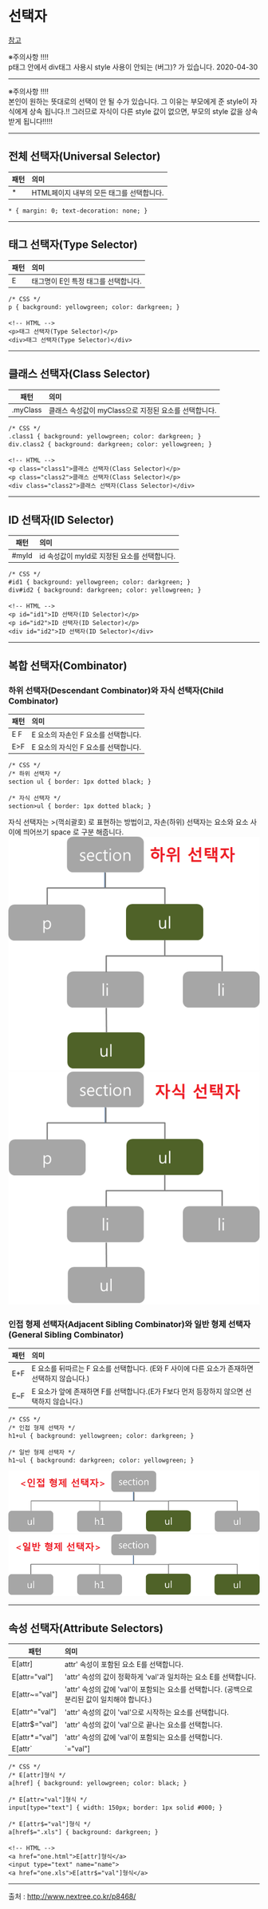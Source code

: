 # 선택자

[참고](https://blog.naver.com/tjddjs90/221888798970)

※주의사항 !!!!  
p태그 안에서 div태그 사용시 style 사용이 안되는 (버그)? 가 있습니다.
2020-04-30

---

※주의사항 !!!!  
본인이 원하는 뜻대로의 선택이 안 될 수가 있습니다.
그 이유는 부모에게 준 style이 자식에게 상속 됩니다.!!
그러므로 자식이 다른 style 값이 없으면, 부모의 style 값을 상속 받게 됩니다!!!!!

---

## 전체 선택자(Universal Selector)

| 패턴 | 의미                                      |
| ---- | :---------------------------------------- |
| \*   | HTML페이지 내부의 모든 태그를 선택합니다. |

```
* { margin: 0; text-decoration: none; }
```

---

## 태그 선택자(Type Selector)

| 패턴 | 의미                                 |
| ---- | :----------------------------------- |
| E    | 태그명이 E인 특정 태그를 선택합니다. |

```
/* CSS */
p { background: yellowgreen; color: darkgreen; }

<!-- HTML -->
<p>태그 선택자(Type Selector)</p>
<div>태그 선택자(Type Selector)</div>
```

---

## 클래스 선택자(Class Selector)

| 패턴     | 의미                                                  |
| -------- | :---------------------------------------------------- |
| .myClass | 클래스 속성값이 myClass으로 지정된 요소를 선택합니다. |

```
/* CSS */
.class1 { background: yellowgreen; color: darkgreen; }
div.class2 { background: darkgreen; color: yellowgreen; }

<!-- HTML -->
<p class="class1">클래스 선택자(Class Selector)</p>
<p class="class2">클래스 선택자(Class Selector)</p>
<div class="class2">클래스 선택자(Class Selector)</div>
```

---

## ID 선택자(ID Selector)

| 패턴  | 의미                                         |
| ----- | :------------------------------------------- |
| #myId | id 속성값이 myId로 지정된 요소를 선택합니다. |

```
/* CSS */
#id1 { background: yellowgreen; color: darkgreen; }
div#id2 { background: darkgreen; color: yellowgreen; }

<!-- HTML -->
<p id="id1">ID 선택자(ID Selector)</p>
<p id="id2">ID 선택자(ID Selector)</p>
<div id="id2">ID 선택자(ID Selector)</div>
```

---

## 복합 선택자(Combinator)

### 하위 선택자(Descendant Combinator)와 자식 선택자(Child Combinator)

| 패턴 | 의미                                 |
| ---- | :----------------------------------- |
| E F  | E 요소의 자손인 F 요소를 선택합니다. |
| E>F  | E 요소의 자식인 F 요소를 선택합니다. |

```
/* CSS */
/* 하위 선택자 */
section ul { border: 1px dotted black; }

/* 자식 선택자 */
section>ul { border: 1px dotted black; }
```

자식 선택자는 >(꺽쇠괄호) 로 표현하는 방법이고,
자손(하위) 선택자는 요소와 요소 사이에 띄어쓰기 space 로 구분 해줍니다.
![하위선택자](./img/하위선택자.png)
![자식선택자](./img/자식선택자.png)

### 인접 형제 선택자(Adjacent Sibling Combinator)와 일반 형제 선택자(General Sibling Combinator)

| 패턴 | 의미                                                                                          |
| ---- | :-------------------------------------------------------------------------------------------- |
| E+F  | E 요소를 뒤따르는 F 요소를 선택합니다. (E와 F 사이에 다른 요소가 존재하면 선택하지 않습니다.) |
| E~F  | E 요소가 앞에 존재하면 F를 선택합니다.(E가 F보다 먼저 등장하지 않으면 선택하지 않습니다.)     |

```
/* CSS */
/* 인접 형제 선택자 */
h1+ul { background: yellowgreen; color: darkgreen; }

/* 일반 형제 선택자 */
h1~ul { background: darkgreen; color: yellowgreen; }
```

![인접형제선택자](./img/인접형제선택자.png)
![일반형제선택자](./img/일반형제선택자.png)

---

## 속성 선택자(Attribute Selectors)

| 패턴             | 의미                                                                                           |
| ---------------- | :--------------------------------------------------------------------------------------------- |
| E[attr]          | attr' 속성이 포함된 요소 E를 선택합니다.                                                       |
| E[attr="val"]    | 'attr' 속성의 값이 정확하게 'val'과 일치하는 요소 E를 선택합니다.                              |
| E[attr~="val"]   | 'attr' 속성의 값에 'val'이 포함되는 요소를 선택합니다. (공백으로 분리된 값이 일치해야 합니다.) |
| E[attr^="val"]   | 'attr' 속성의 값이 'val'으로 시작하는 요소를 선택합니다.                                       |
| E[attr$="val"]   | 'attr' 속성의 값이 'val'으로 끝나는 요소를 선택합니다.                                         |
| E[attr*="val"]   | 'attr' 속성의 값에 'val'이 포함되는 요소를 선택합니다.                                         |
| E[attr`|`="val"] | 'attr' 속성의 값이 정확하게 'val' 이거나 `|` 'val-' 으로 시작되는 요소 E를 선택합니다.         |

```
/* CSS */
/* E[attr]형식 */
a[href] { background: yellowgreen; color: black; }

/* E[attr="val"]형식 */
input[type="text"] { width: 150px; border: 1px solid #000; }

/* E[attr$="val"]형식 */
a[href$=".xls"] { background: darkgreen; }

<!-- HTML -->
<a href="one.html">E[attr]형식</a>
<input type="text" name="name">
<a href="one.xls">E[attr$="val"]형식</a>
```

---

출처 : http://www.nextree.co.kr/p8468/
